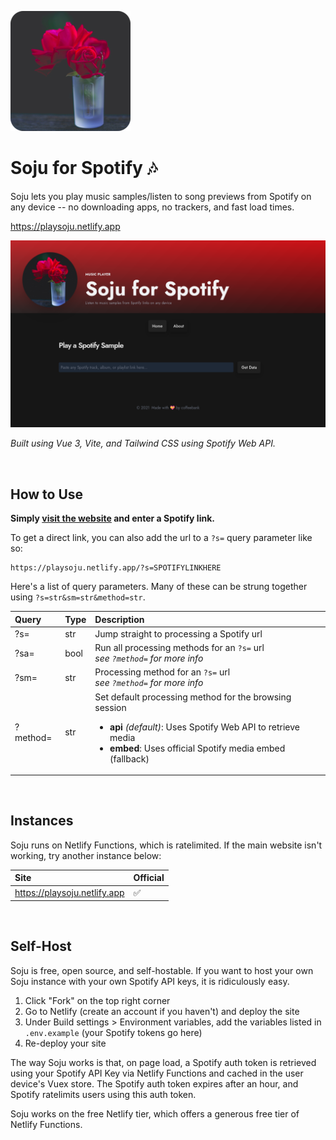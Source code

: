 ![Soju logo](/public/media/android-chrome-192x192.png)

# Soju for Spotify 🎶

Soju lets you play music samples/listen to song previews from Spotify on any device -- no downloading apps, no trackers, and fast load times.

<https://playsoju.netlify.app>

[![Soju website preview](/public/media/preview.png)](#instances)

*Built using Vue 3, Vite, and Tailwind CSS using Spotify Web API.*

<br />

## How to Use

**Simply [visit the website](#instances) and enter a Spotify link.**

To get a direct link, you can also add the url to a `?s=` query parameter like so:

```
https://playsoju.netlify.app/?s=SPOTIFYLINKHERE
```

Here's a list of query parameters. Many of these can be strung together using `?s=str&sm=str&method=str`.

|Query|Type|Description|
|:---|:---|:---|
|?s=|str|Jump straight to processing a Spotify url|
|?sa=|bool|Run all processing methods for an `?s=` url<br>*see `?method=` for more info*|
|?sm=|str|Processing method for an `?s=` url<br>*see `?method=` for more info*|
|?method=|str|Set default processing method for the browsing session<br><ul><li>**api** *(default)*: Uses Spotify Web API to retrieve media</li><li>**embed**: Uses official Spotify media embed (fallback)</li></ul>|

<br />

## Instances

Soju runs on Netlify Functions, which is ratelimited. If the main website isn't working, try another instance below:

|Site|Official|
|:---|:---|
|<https://playsoju.netlify.app>|✅|

<br />

## Self-Host

Soju is free, open source, and self-hostable. If you want to host your own Soju instance with your own Spotify API keys, it is ridiculously easy.

1. Click "Fork" on the top right corner
2. Go to Netlify (create an account if you haven't) and deploy the site
3. Under Build settings > Environment variables, add the variables listed in `.env.example` (your Spotify tokens go here)
4. Re-deploy your site

The way Soju works is that, on page load, a Spotify auth token is retrieved using your Spotify API Key via Netlify Functions and cached in the user device's Vuex store. The Spotify auth token expires after an hour, and Spotify ratelimits users using this auth token.

Soju works on the free Netlify tier, which offers a generous free tier of Netlify Functions.
